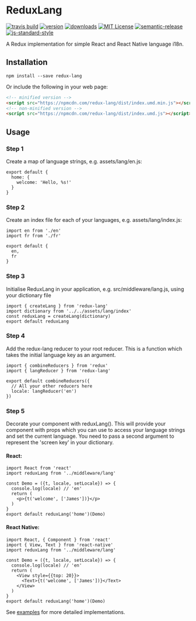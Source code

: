 # ReduxLang

[![travis build](https://img.shields.io/travis/jamestierney/redux-lang.svg?style=flat-square)](https://travis-ci.org/jamestierney/redux-lang)
[![version](https://img.shields.io/npm/v/redux-lang.svg?style=flat-square)](http://npm.im/redux-lang)
[![downloads](https://img.shields.io/npm/dm/redux-lang.svg?style=flat-square)](http://npm-stat.com/charts.html?package=redux-lang&from=2015-08-01)
[![MIT License](https://img.shields.io/npm/l/redux-lang.svg?style=flat-square)](http://opensource.org/licenses/MIT)
[![semantic-release](https://img.shields.io/badge/%20%20%F0%9F%93%A6%F0%9F%9A%80-semantic--release-e10079.svg?style=flat-square)](https://github.com/semantic-release/semantic-release)
[![js-standard-style](https://img.shields.io/badge/code%20style-standard-brightgreen.svg?style=flat-square)](http://standardjs.com/)

A Redux implementation for simple React and React Native language i18n.

## Installation
```npm install --save redux-lang```

Or include the following in your web page:
```html
<!-- minified version -->
<script src="https://npmcdn.com/redux-lang/dist/index.umd.min.js"></script>
<!-- non-minified version -->
<script src="https://npmcdn.com/redux-lang/dist/index.umd.js"></script>
```

## Usage

### Step 1
Create a map of language strings, e.g. assets/lang/en.js:
```
export default {
  home: {
    welcome: 'Hello, %s!'
  }
}
```

### Step 2
Create an index file for each of your languages, e.g. assets/lang/index.js:
```
import en from './en'
import fr from './fr'

export default {
  en,
  fr
}
```

### Step 3
Initialise ReduxLang in your application, e.g. src/middleware/lang.js,
using your dictionary file
```
import { createLang } from 'redux-lang'
import dictionary from '../../assets/lang/index'
const reduxLang = createLang(dictionary)
export default reduxLang
```

### Step 4
Add the redux-lang reducer to your root reducer.
This is a function which takes the initial language key as an argument.

```
import { combineReducers } from 'redux'
import { langReducer } from 'redux-lang'

export default combineReducers({
  // All your other reducers here
  locale: langReducer('en')
})
```

### Step 5
Decorate your component with reduxLang().
This will provide your component with props which you can use to access your
language strings and set the current language. You need to pass a second
argument to represent the 'screen key' in your dictionary.

#### React:
```
import React from 'react'
import reduxLang from '../middleware/lang'

const Demo = ({t, locale, setLocale}) => {
  console.log(locale) // 'en'
  return (
    <p>{t('welcome', ['James'])}</p>
  )
}
export default reduxLang('home')(Demo)
```

#### React Native:
```
import React, { Component } from 'react'
import { View, Text } from 'react-native'
import reduxLang from '../middleware/lang'

const Demo = ({t, locale, setLocale}) => {
  console.log(locale) // 'en'
  return (
    <View style={{top: 20}}>
      <Text>{t('welcome', ['James'])}</Text>
    </View>
  )
}
export default reduxLang('home')(Demo)
```
See [examples](https://github.com/jamestierney/redux-lang/tree/master/examples) for more detailed implementations.
